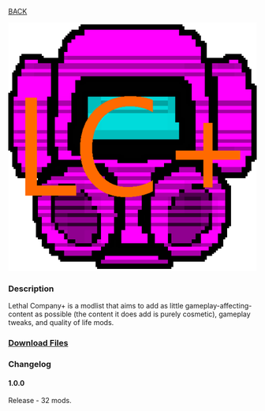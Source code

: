 
[BACK](..)

![Lethal Company+ Logo](./icon.png)

### Description
Lethal Company+ is a modlist that aims to add as little gameplay-affecting-content as possible (the content it does add is purely cosmetic), gameplay tweaks, and quality of life mods.

### [Download Files](https://download-directory.github.io/?url=https://github.com/Biblioklept/biblioklept.github.io/tree/main/modlists/lethal-company-plus)

### Changelog

#### 1.0.0
Release - 32 mods.